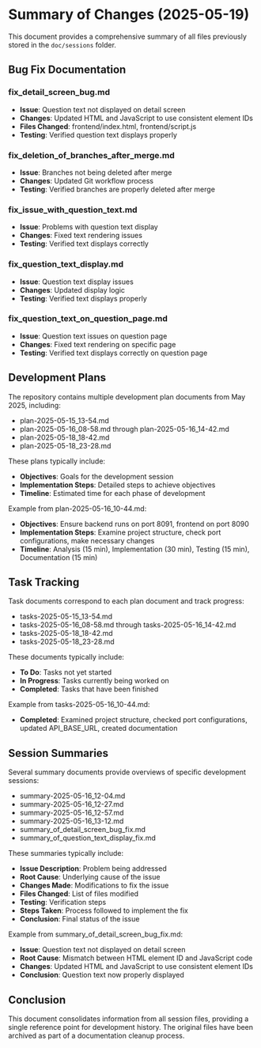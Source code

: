 # Summary of Changes (2025-05-19)

This document provides a comprehensive summary of all files previously stored in the `doc/sessions` folder.

## Bug Fix Documentation

### fix_detail_screen_bug.md
- **Issue**: Question text not displayed on detail screen
- **Changes**: Updated HTML and JavaScript to use consistent element IDs
- **Files Changed**: frontend/index.html, frontend/script.js
- **Testing**: Verified question text displays properly

### fix_deletion_of_branches_after_merge.md
- **Issue**: Branches not being deleted after merge
- **Changes**: Updated Git workflow process
- **Testing**: Verified branches are properly deleted after merge

### fix_issue_with_question_text.md
- **Issue**: Problems with question text display
- **Changes**: Fixed text rendering issues
- **Testing**: Verified text displays correctly

### fix_question_text_display.md
- **Issue**: Question text display issues
- **Changes**: Updated display logic
- **Testing**: Verified text displays properly

### fix_question_text_on_question_page.md
- **Issue**: Question text issues on question page
- **Changes**: Fixed text rendering on specific page
- **Testing**: Verified text displays correctly on question page

## Development Plans

The repository contains multiple development plan documents from May 2025, including:

- plan-2025-05-15_13-54.md
- plan-2025-05-16_08-58.md through plan-2025-05-16_14-42.md
- plan-2025-05-18_18-42.md
- plan-2025-05-18_23-28.md

These plans typically include:
- **Objectives**: Goals for the development session
- **Implementation Steps**: Detailed steps to achieve objectives
- **Timeline**: Estimated time for each phase of development

Example from plan-2025-05-16_10-44.md:
- **Objectives**: Ensure backend runs on port 8091, frontend on port 8090
- **Implementation Steps**: Examine project structure, check port configurations, make necessary changes
- **Timeline**: Analysis (15 min), Implementation (30 min), Testing (15 min), Documentation (15 min)

## Task Tracking

Task documents correspond to each plan document and track progress:

- tasks-2025-05-15_13-54.md
- tasks-2025-05-16_08-58.md through tasks-2025-05-16_14-42.md
- tasks-2025-05-18_18-42.md
- tasks-2025-05-18_23-28.md

These documents typically include:
- **To Do**: Tasks not yet started
- **In Progress**: Tasks currently being worked on
- **Completed**: Tasks that have been finished

Example from tasks-2025-05-16_10-44.md:
- **Completed**: Examined project structure, checked port configurations, updated API_BASE_URL, created documentation

## Session Summaries

Several summary documents provide overviews of specific development sessions:

- summary-2025-05-16_12-04.md
- summary-2025-05-16_12-27.md
- summary-2025-05-16_12-57.md
- summary-2025-05-16_13-12.md
- summary_of_detail_screen_bug_fix.md
- summary_of_question_text_display_fix.md

These summaries typically include:
- **Issue Description**: Problem being addressed
- **Root Cause**: Underlying cause of the issue
- **Changes Made**: Modifications to fix the issue
- **Files Changed**: List of files modified
- **Testing**: Verification steps
- **Steps Taken**: Process followed to implement the fix
- **Conclusion**: Final status of the issue

Example from summary_of_detail_screen_bug_fix.md:
- **Issue**: Question text not displayed on detail screen
- **Root Cause**: Mismatch between HTML element ID and JavaScript code
- **Changes**: Updated HTML and JavaScript to use consistent element IDs
- **Conclusion**: Question text now properly displayed

## Conclusion

This document consolidates information from all session files, providing a single reference point for development history. The original files have been archived as part of a documentation cleanup process.